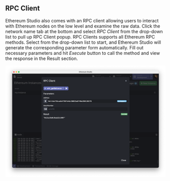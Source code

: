 ## **RPC Client**

Ethereum Studio also comes with an RPC client allowing users to interact with Ethereum nodes on the low level and examine the raw data. Click the network name tab at the bottom and select *RPC Client* from the drop-down list to pull up RPC Client popup. RPC Clients supports all Ethereum RPC methods. Select from the drop-down list to start, and Ethereum Studio will generate the corresponding parameter form automatically. Fill out necessary parameters and hit *Execute* button to call the method and view the response in the Result section.

![rpc-1](rpc-1.png)

